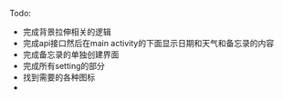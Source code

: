 Todo:
- 完成背景拉伸相关的逻辑
- 完成api接口然后在main activity的下面显示日期和天气和备忘录的内容
- 完成备忘录的单独创建界面
- 完成所有setting的部分
- 找到需要的各种图标
- 

